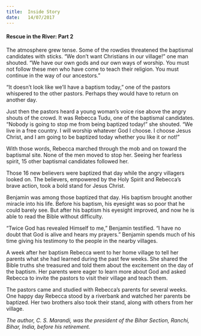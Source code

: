 ```yaml
---
title:  Inside Story
date:   14/07/2017
---
```


#### Rescue in the River: Part 2

The atmosphere grew tense. Some of the rowdies threatened the baptismal candidates with sticks. “We don’t want Christians in our village!” one man shouted. “We have our own gods and our own ways of worship. You must not follow these men who have come to teach their religion. You must continue in the way of our ancestors.”

“It doesn’t look like we’ll have a baptism today,” one of the pastors whispered to the other pastors. Perhaps they would have to return on another day.

Just then the pastors heard a young woman’s voice rise above the angry shouts of the crowd. It was Rebecca Tudu, one of the baptismal candidates. “Nobody is going to stop me from being baptized today!” she shouted. “We live in a free country. I will worship whatever God I choose. I choose Jesus Christ, and I am going to be baptized today whether you like it or not!”

With those words, Rebecca marched through the mob and on toward the baptismal site. None of the men moved to stop her. Seeing her fearless spirit, 15 other baptismal candidates followed her.

Those 16 new believers were baptized that day while the angry villagers looked on. The believers, empowered by the Holy Spirit and Rebecca’s brave action, took a bold stand for Jesus Christ.

Benjamin was among those baptized that day. His baptism brought another miracle into his life. Before his baptism, his eyesight was so poor that he could barely see. But after his baptism his eyesight improved, and now he is able to read the Bible without difficulty.

“Twice God has revealed Himself to me,” Benjamin testified. “I have no doubt that God is alive and hears my prayers.” Benjamin spends much of his time giving his testimony to the people in the nearby villages.

A week after her baptism Rebecca went to her home village to tell her parents what she had learned during the past few weeks. She shared the Bible truths she treasured and told them about the excitement on the day of the baptism. Her parents were eager to learn more about God and asked Rebecca to invite the pastors to visit their village and teach them.

The pastors came and studied with Rebecca’s parents for several weeks. One happy day Rebecca stood by a riverbank and watched her parents be baptized. Her two brothers also took their stand, along with others from her village.

_The author, C. S. Marandi, was the president of the Bihar Section, Ranchi, Bihar, India, before his retirement._
